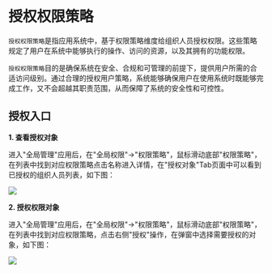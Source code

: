 授权权限策略
===

`授权权限策略`是指应用系统中，基于权限策略维度给组织人员授权权限。这些策略规定了用户在系统中能够执行的操作、访问的资源，以及其拥有的功能权限。

`授权权限策略`目的是确保系统在安全、合规和可管理的前提下，提供用户所需的合适访问级别。通过合理的授权用户策略，系统能够确保用户在使用系统时既能够完成工作，又不会超越其职责范围，从而保障了系统的安全性和可控性。

## 授权入口

**1. 查看授权对象**

进入"全局管理"应用后，在"全局权限"->"权限策略"，鼠标滑动底部"权限策略"，在列表中找到对应权限策略点击名称进入详情，在"授权对象"Tab页面中可以看到已授权的组织人员列表，如下图：

![](https://bj-c1-prod-files.xcan.cloud/storage/pubapi/v1/file/policy-objectlist.png?fid=207887511026925781&fpt=ungAQuJeQnl7Qs2l69n7VeqH17rHfS8hxczYxi7i)

**2. 授权权限对象**

进入"全局管理"应用后，在"全局权限"->"权限策略"，鼠标滑动底部"权限策略"，在列表中找到对应权限策略，点击右侧"授权"操作，在弹窗中选择需要授权的对象，如下图：

![](https://bj-c1-prod-files.xcan.cloud/storage/pubapi/v1/file/policy-objectauth.png?fid=207887511026925779&fpt=JRTtJ5QSLSytjALCvzOC3LuTGoVfLlBjVhK4AXcy)


